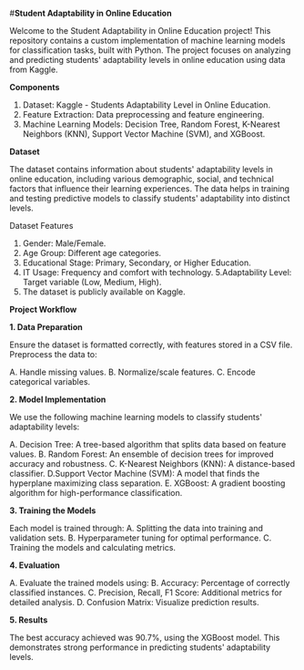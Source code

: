 #**Student Adaptability in Online Education**

Welcome to the Student Adaptability in Online Education project! This repository contains a custom implementation of machine learning models for classification tasks, built with Python. The project focuses on analyzing and predicting students' adaptability levels in online education using data from Kaggle.

**Components**<br>

1. Dataset: Kaggle - Students Adaptability Level in Online Education.
2. Feature Extraction: Data preprocessing and feature engineering.
3. Machine Learning Models: Decision Tree, Random Forest, K-Nearest Neighbors (KNN), Support Vector Machine (SVM), and XGBoost.

**Dataset**

The dataset contains information about students' adaptability levels in online education, including various demographic, social, and technical factors that influence their learning experiences. The data helps in training and testing predictive models to classify students' adaptability into distinct levels.

Dataset Features

1. Gender: Male/Female.
2. Age Group: Different age categories.
3. Educational Stage: Primary, Secondary, or Higher Education.
4. IT Usage: Frequency and comfort with technology.
5.Adaptability Level: Target variable (Low, Medium, High).
6. The dataset is publicly available on Kaggle.

**Project Workflow**

**1. Data Preparation**

Ensure the dataset is formatted correctly, with features stored in a CSV file. Preprocess the data to:

A. Handle missing values.
B. Normalize/scale features.
C. Encode categorical variables.

**2. Model Implementation**

We use the following machine learning models to classify students' adaptability levels:

A. Decision Tree: A tree-based algorithm that splits data based on feature values.
B. Random Forest: An ensemble of decision trees for improved accuracy and robustness.
C. K-Nearest Neighbors (KNN): A distance-based classifier.
D.Support Vector Machine (SVM): A model that finds the hyperplane maximizing class separation.
E. XGBoost: A gradient boosting algorithm for high-performance classification.

**3. Training the Models**

Each model is trained through:
A. Splitting the data into training and validation sets.
B. Hyperparameter tuning for optimal performance.
C. Training the models and calculating metrics.

**4. Evaluation**

A. Evaluate the trained models using:
B. Accuracy: Percentage of correctly classified instances.
C. Precision, Recall, F1 Score: Additional metrics for detailed analysis.
D. Confusion Matrix: Visualize prediction results.

**5. Results**

The best accuracy achieved was 90.7%, using the XGBoost model. This demonstrates strong performance in predicting students' adaptability levels.
